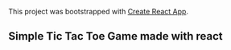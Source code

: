 This project was bootstrapped with [Create React App](https://github.com/facebookincubator/create-react-app).

## Simple Tic Tac Toe Game made with react